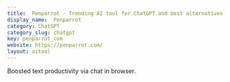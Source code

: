 ```yaml
---
title:  Penparrot - Trending AI tool for ChatGPT and best alternatives
display_name:  Penparrot
category: ChatGPT
category_slug: chatgpt
key: penparrot_com
website: https://penparrot.com/
layout: aitool
---
```


Boosted text productivity via chat in browser.
